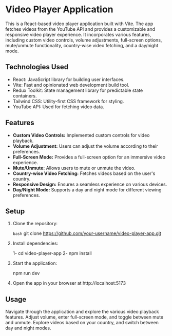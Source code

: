 # Video Player Application

This is a React-based video player application built with Vite. The app fetches videos from the YouTube API and provides a customizable and responsive video player experience. It incorporates various features, including custom video controls, volume adjustments, full-screen options, mute/unmute functionality, country-wise video fetching, and a day/night mode.

## Technologies Used

- React: JavaScript library for building user interfaces.
- Vite: Fast and opinionated web development build tool.
- Redux Toolkit: State management library for predictable state containers.
- Tailwind CSS: Utility-first CSS framework for styling.
- YouTube API: Used for fetching video data.

## Features

- **Custom Video Controls:** Implemented custom controls for video playback.
- **Volume Adjustment:** Users can adjust the volume according to their preferences.
- **Full-Screen Mode:** Provides a full-screen option for an immersive video experience.
- **Mute/Unmute:** Allows users to mute or unmute the video.
- **Country-wise Video Fetching:** Fetches videos based on the user's country.
- **Responsive Design:** Ensures a seamless experience on various devices.
- **Day/Night Mode:** Supports a day and night mode for different viewing preferences.

## Setup

1. Clone the repository:

   ```bash```
   git clone https://github.com/your-username/video-player-app.git
   
2. Install dependencies:
   
   1- cd video-player-app
   2- npm install

3. Start the application:
   
   npm run dev

4. Open the app in your browser at http://localhost:5173
   
  ## Usage
Navigate through the application and explore the various video playback features.
Adjust volume, enter full-screen mode, and toggle between mute and unmute.
Explore videos based on your country, and switch between day and night modes.
